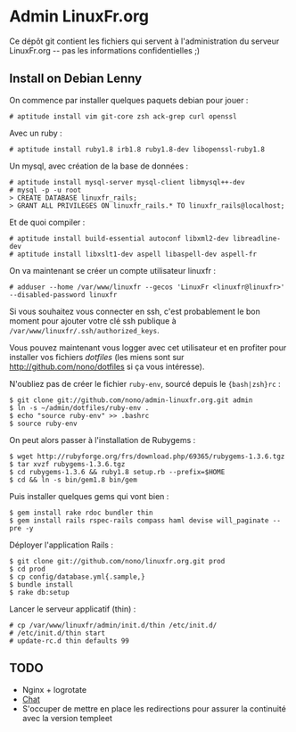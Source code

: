 Admin LinuxFr.org
=================

Ce dépôt git contient les fichiers qui servent à l'administration
du serveur LinuxFr.org -- pas les informations confidentielles ;)


Install on Debian Lenny
-----------------------

On commence par installer quelques paquets debian pour jouer :

    # aptitude install vim git-core zsh ack-grep curl openssl

Avec un ruby :

    # aptitude install ruby1.8 irb1.8 ruby1.8-dev libopenssl-ruby1.8

Un mysql, avec création de la base de données :

    # aptitude install mysql-server mysql-client libmysql++-dev
    # mysql -p -u root
	> CREATE DATABASE linuxfr_rails;
	> GRANT ALL PRIVILEGES ON linuxfr_rails.* TO linuxfr_rails@localhost;

Et de quoi compiler :

    # aptitude install build-essential autoconf libxml2-dev libreadline-dev
    # aptitude install libxslt1-dev aspell libaspell-dev aspell-fr

On va maintenant se créer un compte utilisateur linuxfr :

    # adduser --home /var/www/linuxfr --gecos 'LinuxFr <linuxfr@linuxfr>' --disabled-password linuxfr

Si vous souhaitez vous connecter en ssh, c'est probablement le bon moment pour
ajouter votre clé ssh publique à `/var/www/linuxfr/.ssh/authorized_keys`.

Vous pouvez maintenant vous logger avec cet utilisateur et en profiter pour
installer vos fichiers _dotfiles_ (les miens sont sur
http://github.com/nono/dotfiles si ça vous intéresse).

N'oubliez pas de créer le fichier `ruby-env`, sourcé depuis le
`{bash|zsh}rc` :

    $ git clone git://github.com/nono/admin-linuxfr.org.git admin
    $ ln -s ~/admin/dotfiles/ruby-env .
    $ echo "source ruby-env" >> .bashrc
    $ source ruby-env

On peut alors passer à l'installation de Rubygems :

    $ wget http://rubyforge.org/frs/download.php/69365/rubygems-1.3.6.tgz
    $ tar xvzf rubygems-1.3.6.tgz
    $ cd rubygems-1.3.6 && ruby1.8 setup.rb --prefix=$HOME
    $ cd && ln -s bin/gem1.8 bin/gem

Puis installer quelques gems qui vont bien :

    $ gem install rake rdoc bundler thin
	$ gem install rails rspec-rails compass haml devise will_paginate --pre -y

Déployer l'application Rails :

    $ git clone git://github.com/nono/linuxfr.org.git prod
    $ cd prod
    $ cp config/database.yml{.sample,}
    $ bundle install
    $ rake db:setup

Lancer le serveur applicatif (thin) :

    # cp /var/www/linuxfr/admin/init.d/thin /etc/init.d/
    # /etc/init.d/thin start
    # update-rc.d thin defaults 99


TODO
----

 * Nginx + logrotate
 * [Chat](http://github.com/nono/chat-linuxfr.org)
 * S'occuper de mettre en place les redirections pour assurer la continuité avec la version templeet

